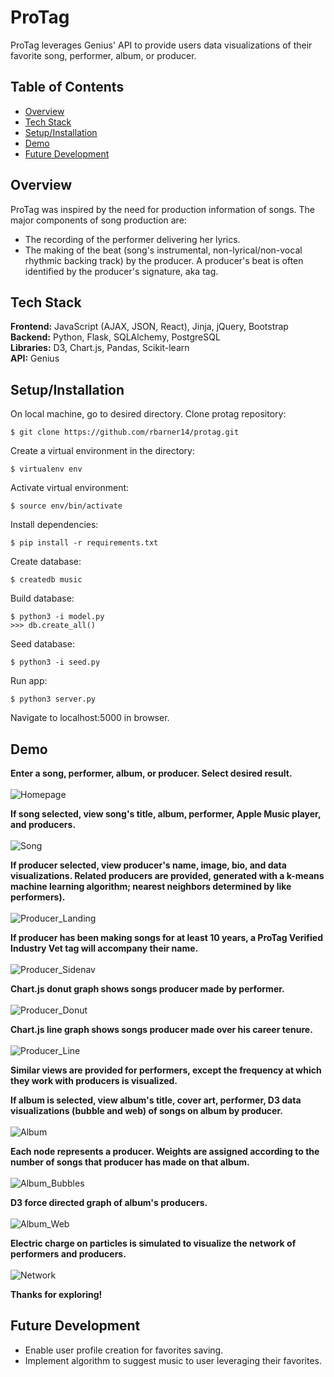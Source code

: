 # ProTag
ProTag leverages Genius' API to provide users data visualizations of their 
favorite song, performer, album, or producer.

## Table of Contents
* [Overview](#overview)</br>
* [Tech Stack](#techstack)</br>
* [Setup/Installation](#installation)</br>
* [Demo](#demo)</br>
* [Future Development](#future)</br>

<a name="overview"/></a>
## Overview
ProTag was inspired by the need for production information of songs.  The major 
components of song production are:

* The recording of the performer delivering her lyrics.
* The making of the beat (song's instrumental, non-lyrical/non-vocal rhythmic 
backing track) by the producer.  A producer's beat is often identified by the 
producer's signature, aka tag.

<a name="techstack"/></a>
## Tech Stack
**Frontend:** JavaScript (AJAX, JSON, React), Jinja, jQuery, Bootstrap</br>
**Backend:** Python, Flask, SQLAlchemy, PostgreSQL<br/>
**Libraries:** D3, Chart.js, Pandas, Scikit-learn<br/>
**API:** Genius<br/>

<a name="installation"/></a>
## Setup/Installation
On local machine, go to desired directory.  Clone protag repository:
```
$ git clone https://github.com/rbarner14/protag.git
```
Create a virtual environment in the directory:
```
$ virtualenv env
```
Activate virtual environment:
```
$ source env/bin/activate
```
Install dependencies:
```
$ pip install -r requirements.txt
```
Create database:
```
$ createdb music
```
Build database:
```
$ python3 -i model.py
>>> db.create_all()
```
Seed database:
```
$ python3 -i seed.py
```
Run app:
```
$ python3 server.py
```
Navigate to localhost:5000 in browser.

<a name="demo"/></a>
## Demo

**Enter a song, performer, album, or producer.  Select desired result.**
<br/><br/>
![Homepage](/static/images/readme/homepage.gif)
<br/>

**If song selected, view song's title, album, performer, Apple Music player, and producers.**
<br/><br/>
![Song](/static/images/readme/song.gif)
<br/>

**If producer selected, view producer's name, image, bio, and data visualizations.  Related producers are provided, generated with a k-means 
machine learning algorithm; nearest neighbors determined by like performers).**
<br/><br/>
![Producer_Landing](/static/images/readme/producer_landing.gif)
<br/>

**If producer has been making songs for at least 10 years, a ProTag Verified Industry Vet tag will accompany their name.**
<br/> <br/>
![Producer_Sidenav](/static/images/readme/producer_sidenav.png)
<br/>

**Chart.js donut graph shows songs producer made by performer.**
<br/><br/>
![Producer_Donut](/static/images/readme/producer_donut.gif)
<br/>

**Chart.js line graph shows songs producer made over his career tenure.**
<br/><br/>
![Producer_Line](/static/images/readme/producer_line.gif)
<br/>

**Similar views are provided for performers, except the frequency at which they work with producers is visualized.**
<br/>

**If album is selected, view album's title, cover art, performer, D3 data visualizations (bubble and web) of songs on album by producer.**
<br/><br/>
![Album](/static/images/readme/album.gif)
<br/>

**Each node represents a producer.  Weights are assigned according to the number of songs that producer has made on that album.**
<br/><br/>
![Album_Bubbles](/static/images/readme/album_bubbles.png)
<br/>

**D3 force directed graph of album's producers.**
<br/><br/>
![Album_Web](/static/images/readme/album_web.gif)
<br/>

**Electric charge on particles is simulated to visualize the 
network of performers and producers.**
<br/><br/>
![Network](/static/images/readme/network.gif)
<br/>

**Thanks for exploring!**

<a name="future"/></a>
## Future Development
* Enable user profile creation for favorites saving.
* Implement algorithm to suggest music to user leveraging their favorites.


